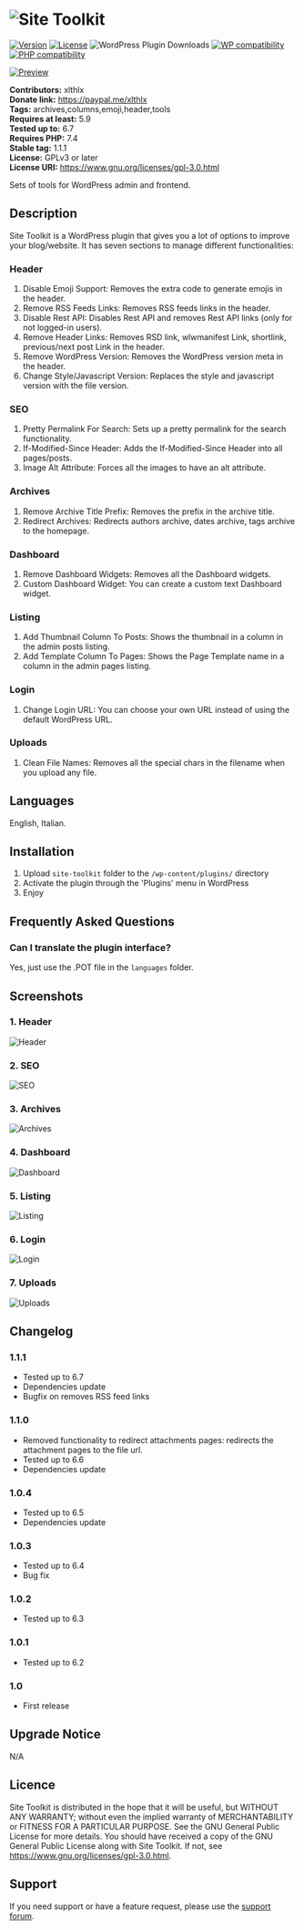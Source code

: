 # ![Site Toolkit](https://ps.w.org/site-toolkit/assets/banner-772x250.png "WordPress Plugin")

[![Version](https://img.shields.io/badge/version-1.1.1-blueviolet)](https://plugintests.com/plugins/wporg/site-toolkit/latest) [![License](https://img.shields.io/badge/license-GPL_v3%2B-blueviolet)](https://github.com/xlthlx/site-toolkit/blob/main/LICENSE)
![WordPress Plugin Downloads](https://img.shields.io/wordpress/plugin/dt/site-toolkit?color=blueviolet) [![WP compatibility](https://plugintests.com/plugins/wporg/site-toolkit/wp-badge.svg)](https://plugintests.com/plugins/wporg/site-toolkit/latest) [![PHP compatibility](https://plugintests.com/plugins/wporg/site-toolkit/php-badge.svg)](https://plugintests.com/plugins/wporg/site-toolkit/latest)

[![Preview](https://img.shields.io/badge/live-preview-blueviolet?logo=wordpress&style=for-the-badge)](https://playground.wordpress.net/?mode=seamless#{%22$schema%22:%22https://playground.wordpress.net/blueprint-schema.json%22,%22landingPage%22:%22/wp-admin/admin.php?page=stk-settings%22,%22login%22:true,%22preferredVersions%22:{%22php%22:%228.0%22,%22wp%22:%22latest%22},%22siteOptions%22:{%22blogname%22:%22Site%20Toolkit%22,%22blogdescription%22:%22Site%20Toolkit%20is%20a%20WordPress%20plugin%20that%20gives%20you%20a%20lot%20of%20options%20to%20improve%20your%20blog/website.%22},%22plugins%22:[%22site-toolkit%22]})

**Contributors:** xlthlx \
**Donate link:** https://paypal.me/xlthlx \
**Tags:** archives,columns,emoji,header,tools \
**Requires at least:** 5.9 \
**Tested up to:** 6.7 \
**Requires PHP:** 7.4 \
**Stable tag:** 1.1.1 \
**License:** GPLv3 or later \
**License URI:** https://www.gnu.org/licenses/gpl-3.0.html

Sets of tools for WordPress admin and frontend.

## Description

Site Toolkit is a WordPress plugin that gives you a lot of options to improve your blog/website.
It has seven sections to manage different functionalities:

### Header

1. Disable Emoji Support: Removes the extra code to generate emojis in the header.
2. Remove RSS Feeds Links: Removes RSS feeds links in the header.
3. Disable Rest API: Disables Rest API and removes Rest API links (only for not logged-in users).
4. Remove Header Links: Removes RSD link, wlwmanifest Link, shortlink, previous/next post Link in the header.
5. Remove WordPress Version: Removes the WordPress version meta in the header.
6. Change Style/Javascript Version: Replaces the style and javascript version with the file version.

### SEO

1. Pretty Permalink For Search: Sets up a pretty permalink for the search functionality.
2. If-Modified-Since Header: Adds the If-Modified-Since Header into all pages/posts.
3. Image Alt Attribute: Forces all the images to have an alt attribute.

### Archives

1. Remove Archive Title Prefix: Removes the prefix in the archive title.
2. Redirect Archives: Redirects authors archive, dates archive, tags archive to the homepage.

### Dashboard

1. Remove Dashboard Widgets: Removes all the Dashboard widgets.
2. Custom Dashboard Widget: You can create a custom text Dashboard widget.

### Listing

1. Add Thumbnail Column To Posts: Shows the thumbnail in a column in the admin posts listing.
2. Add Template Column To Pages: Shows the Page Template name in a column in the admin pages listing.

### Login

1. Change Login URL: You can choose your own URL instead of using the default WordPress URL.

### Uploads

1. Clean File Names: Removes all the special chars in the filename when you upload any file.

## Languages

English, Italian.

## Installation

1. Upload `site-toolkit` folder to the `/wp-content/plugins/` directory
2. Activate the plugin through the 'Plugins' menu in WordPress
3. Enjoy

## Frequently Asked Questions

### Can I translate the plugin interface?

Yes, just use the .POT file in the `languages` folder.

## Screenshots

### 1. Header

![Header](assets/screenshot-1.png)

### 2. SEO

![SEO](assets/screenshot-2.png)

### 3. Archives

![Archives](assets/screenshot-3.png)

### 4. Dashboard

![Dashboard](assets/screenshot-4.png)

### 5. Listing

![Listing](assets/screenshot-5.png)

### 6. Login

![Login](assets/screenshot-6.png)

### 7. Uploads

![Uploads](assets/screenshot-7.png)


## Changelog

### 1.1.1

* Tested up to 6.7
* Dependencies update
* Bugfix on removes RSS feed links

### 1.1.0

* Removed functionality to redirect attachments pages: redirects the attachment pages to the file url.
* Tested up to 6.6
* Dependencies update

### 1.0.4

* Tested up to 6.5
* Dependencies update

### 1.0.3

* Tested up to 6.4
* Bug fix

### 1.0.2

* Tested up to 6.3

### 1.0.1

* Tested up to 6.2

### 1.0

* First release

## Upgrade Notice

N/A

## Licence

Site Toolkit is distributed in the hope that it will be useful, but WITHOUT ANY WARRANTY; without even the implied warranty of MERCHANTABILITY or FITNESS FOR A PARTICULAR PURPOSE. See the GNU General Public License for more details. You should have received a copy of the GNU General Public License along with Site Toolkit.
If not, see https://www.gnu.org/licenses/gpl-3.0.html.

## Support

If you need support or have a feature request, please use the [support forum](https://wordpress.org/support/plugin/site-toolkit/).
